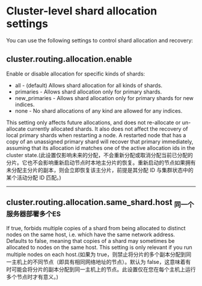 # Cluster-level shard allocation settings
You can use the following settings to control shard allocation and recovery:

## cluster.routing.allocation.enable
Enable or disable allocation for specific kinds of shards:
- all - (default) Allows shard allocation for all kinds of shards.
- primaries - Allows shard allocation only for primary shards.
- new_primaries - Allows shard allocation only for primary shards for new indices.
- none - No shard allocations of any kind are allowed for any indices.

This setting only affects future allocations, and does not re-allocate or un-allocate currently allocated shards. It also does not affect the recovery of local primary shards when restarting a node. A restarted node that has a copy of an unassigned primary shard will recover that primary immediately, assuming that its allocation id matches one of the active allocation ids in the cluster state.(此设置仅影响未来的分配，不会重新分配或取消分配当前已分配的分片。它也不会影响重新启动节点时本地主分片的恢复。重新启动的节点如果拥有未分配主分片的副本，则会立即恢复该主分片，前提是其分配 ID 与集群状态中的某个活动分配 ID 匹配。)

---

## cluster.routing.allocation.same_shard.host <sub>同一个服务器部署多个ES</sub>
If true, forbids multiple copies of a shard from being allocated to distinct nodes on the same host, i.e. which have the same network address. Defaults to false, meaning that copies of a shard may sometimes be allocated to nodes on the same host. This setting is only relevant if you run multiple nodes on each host.(如果为 true，则禁止将分片的多个副本分配到同一主机上的不同节点（即具有相同网络地址的节点）。默认为 false，这意味着有时可能会将分片的副本分配到同一主机上的节点。此设置仅在您在每个主机上运行多个节点时才有意义。)




